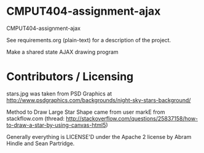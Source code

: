CMPUT404-assignment-ajax
==============================

CMPUT404-assignment-ajax

See requirements.org (plain-text) for a description of the project.

Make a shared state AJAX drawing program

Contributors / Licensing
========================

stars.jpg was taken from PSD Graphics at http://www.psdgraphics.com/backgrounds/night-sky-stars-background/

Method to Draw Large Star Shape came from user markE from stackflow.com (thread: http://stackoverflow.com/questions/25837158/how-to-draw-a-star-by-using-canvas-html5)

Generally everything is LICENSE'D under the Apache 2 license by Abram Hindle and Sean Partridge.


